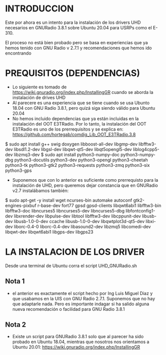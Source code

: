 # INTRODUCCION
Este por ahora es un intento para la instalación de los drivers UHD necesarios en GNURadio 3.8.1 sobre Ubuntu 20.04 para USRPs como el E-310.

El proceso no está bien probado pero se basa en experiencias que ya hemos tenido con GNU Radio v 2.7.1 y recomendaciones que hemos ido encontrando

# PREQUISITOS (DEPENDENCIAS)

- Lo siguiente es tomado de https://wiki.gnuradio.org/index.php/InstallingGR cuando se aborda la instalación de drives UHD
- Al parecere es una experiencia que se tiene cuando se usa Ubunto 18.04 con GNU Radio 3.8.1, pero quizá siga siendo válido para Ubuntu 20.04
- No hemos incluido dependencias que ya están incluidas en la instalación del OOT E3TRadio. Por lo tanto, la instalación del OOT E3TRadio es uno de los prerrequisitos y se explica en: https://github.com/hortegab/comdig_Lib_OOT_E3TRadio.3.8

$ sudo apt install g++ swig doxygen libboost-all-dev libgmp-dev libfftw3-dev libsdl1.2-dev libgsl-dev libqwt-qt5-dev libqt5opengl5-dev liblog4cpp5-dev libzmq3-dev 
$ sudo apt install python3-numpy-doc python3-numpy-dbg python3-docutils python3-dev python3-opengl python3-cheetah python3-tk python3-gtk2 python3-requests python3-zmq python3-six python3-gps

- Suponemos que con lo anterior es suficiente como prerrequisto para la instalación de UHD, pero queremos dejar constancia que en GNURadio v2.7 instalábamos también:

$ sudo apt-get -y install wget ncurses-bin automake autoconf gtk2-engines-pixbuf r-base-dev fort77  gpsd gpsd-clients libqwt6abi1 libfftw3-bin libfftw3-doc libncurses5 libncurses5-dev libncurses5-dbg libfontconfig1-dev libxrender-dev libpulse-dev libtool libfftw3-dev libcppunit-dev libusb-dev libusb-1.0-0-dev ccache  libusb-1.0-0-dev libqwtplot3d-qt5-dev libxi-dev  liborc-0.4-0 liborc-0.4-dev libasound2-dev libzmq5 libcomedi-dev libqwt-dev libqwt6abi1 libgps-dev libgps23

# LA INSTALACION DE LOS DRIVER
Desde una terminal de Ubuntu corra el script UHD_GNURadio.sh

## Nota 1
- el anterior es exactamente el script hecho por Ing Luis Miguel Diaz y que usabamos en la UIS con GNU Radio 2.7.1. Suponemos que no hay que adaptarle nada. Pero es importante indagar si ha salido alguna nueva recomendación o facilidad para GNU Radio 3.8.1

## Nota 2
- Existe un script para GNURadio 3.8.1 solo que al parecer ha sido probado en Ubuntu 18.04, mientras que nosotros nos orientamos a Ubuntu 20.01: https://wiki.gnuradio.org/index.php/InstallingGR




